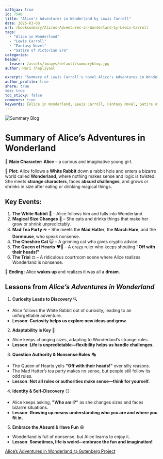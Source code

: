 ```yaml
---
mathjax: true
id: 7548
title: "Alice's Adventures in Wonderland by Lewis Carroll"
date: 2025-03-08
url: /booksummary/Alices-Adventures-in-Wonderland-by-Lewis-Carroll
tags:
  - "Alice in Wonderland"
  - "Lewis Carroll"
  - "Fantasy Novel"
  - "Satire of Victorian Era"
categories:
header:
  teaser: /assets/images/default/summaryblog.jpg
author: Hari Thapliyaal

excerpt: "Summary of Lewis Carroll's novel Alice's Adventures in Wonderland, a fantasy novel that satirizes the Victorian era with its absurdity and illogical events."
author_profile: true
share: true
toc: true
toc_sticky: false
comments: true
keywords: [Alice in Wonderland, Lewis Carroll, Fantasy Novel, Satire of Victorian Era, Absurdity, Illogical Events, Curiosity, Adaptability, Growing up]
---
```


![Summary Blog](/assets/images/default/summaryblog.jpg)


# Summary of Alice’s Adventures in Wonderland

🔹 **Main Character:** **Alice** – a curious and imaginative young girl.  

🔹 **Plot:** Alice follows a **White Rabbit** down a rabbit hole and enters a bizarre world called **Wonderland**, where nothing makes sense and logic is twisted. She meets **strange characters**, faces **absurd challenges**, and grows or shrinks in size after eating or drinking magical things.  

## **Key Events:**  
1. **The White Rabbit** 🐰 – Alice follows him and falls into Wonderland.  
2. **Magical Size Changes** 🍄 – She eats and drinks things that make her grow or shrink unpredictably.  
3. **Mad Tea Party** ☕ – She meets the **Mad Hatter**, the **March Hare**, and the **Dormouse**, who speak nonsense.  
4. **The Cheshire Cat** 😺 – A grinning cat who gives cryptic advice.  
5. **The Queen of Hearts** ❤️👑 – A crazy ruler who keeps shouting **"Off with their heads!"**  
6. **The Trial** ⚖️ – A ridiculous courtroom scene where Alice realizes Wonderland is nonsense.  

🔹 **Ending:** Alice **wakes up** and realizes it was all a **dream**.  

##  **Lessons from *Alice’s Adventures in Wonderland***  

1. **Curiosity Leads to Discovery** 🔍  
- Alice follows the White Rabbit out of curiosity, leading to an unforgettable adventure.  
- **Lesson**: **Curiosity helps us explore new ideas and grow.**  

2. **Adaptability is Key** 🔄  
- Alice keeps changing sizes, adapting to Wonderland’s strange rules.  
- **Lesson**: **Life is unpredictable—flexibility helps us handle challenges.**  

3. **Question Authority & Nonsense Rules** 🎭  
- The Queen of Hearts yells **"Off with their heads!"** over silly reasons.  
- The Mad Hatter’s tea party makes no sense, but people still follow its odd rules.  
- **Lesson**: **Not all rules or authorities make sense—think for yourself.**  

4. **Identity & Self-Discovery** 🪞  
- Alice keeps asking, **"Who am I?"** as she changes sizes and faces bizarre situations.  
- **Lesson**: **Growing up means understanding who you are and where you fit in.**  

5. **Embrace the Absurd & Have Fun** 😆  
- Wonderland is full of nonsense, but Alice learns to enjoy it.  
- **Lesson**: **Sometimes, life is weird—embrace the fun and imagination!**  


[Alice’s Adventures in Wonderland @ Gutenberg Project](https://www.gutenberg.org/ebooks/11)